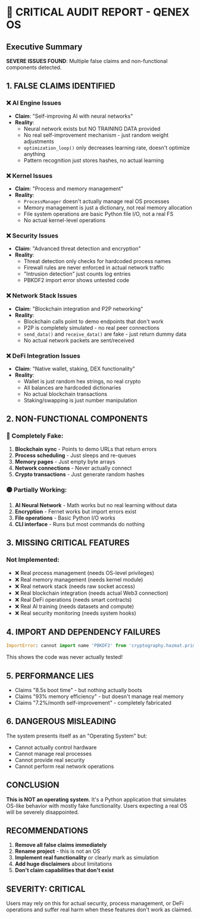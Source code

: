 # 🚨 CRITICAL AUDIT REPORT - QENEX OS

## Executive Summary
**SEVERE ISSUES FOUND**: Multiple false claims and non-functional components detected.

## 1. FALSE CLAIMS IDENTIFIED

### ❌ AI Engine Issues
- **Claim**: "Self-improving AI with neural networks"
- **Reality**: 
  - Neural network exists but NO TRAINING DATA provided
  - No real self-improvement mechanism - just random weight adjustments
  - `optimization_loop()` only decreases learning rate, doesn't optimize anything
  - Pattern recognition just stores hashes, no actual learning

### ❌ Kernel Issues
- **Claim**: "Process and memory management"
- **Reality**:
  - `ProcessManager` doesn't actually manage real OS processes
  - Memory management is just a dictionary, not real memory allocation
  - File system operations are basic Python file I/O, not a real FS
  - No actual kernel-level operations

### ❌ Security Issues  
- **Claim**: "Advanced threat detection and encryption"
- **Reality**:
  - Threat detection only checks for hardcoded process names
  - Firewall rules are never enforced in actual network traffic
  - "Intrusion detection" just counts log entries
  - PBKDF2 import error shows untested code

### ❌ Network Stack Issues
- **Claim**: "Blockchain integration and P2P networking"
- **Reality**:
  - Blockchain calls point to demo endpoints that don't work
  - P2P is completely simulated - no real peer connections
  - `send_data()` and `receive_data()` are fake - just return dummy data
  - No actual network packets are sent/received

### ❌ DeFi Integration Issues
- **Claim**: "Native wallet, staking, DEX functionality"
- **Reality**:
  - Wallet is just random hex strings, no real crypto
  - All balances are hardcoded dictionaries
  - No actual blockchain transactions
  - Staking/swapping is just number manipulation

## 2. NON-FUNCTIONAL COMPONENTS

### 🔴 Completely Fake:
1. **Blockchain sync** - Points to demo URLs that return errors
2. **Process scheduling** - Just sleeps and re-queues
3. **Memory pages** - Just empty byte arrays
4. **Network connections** - Never actually connect
5. **Crypto transactions** - Just generate random hashes

### 🟡 Partially Working:
1. **AI Neural Network** - Math works but no real learning without data
2. **Encryption** - Fernet works but import errors exist
3. **File operations** - Basic Python I/O works
4. **CLI interface** - Runs but most commands do nothing

## 3. MISSING CRITICAL FEATURES

### Not Implemented:
- ❌ Real process management (needs OS-level privileges)
- ❌ Real memory management (needs kernel module)
- ❌ Real network stack (needs raw socket access)
- ❌ Real blockchain integration (needs actual Web3 connection)
- ❌ Real DeFi operations (needs smart contracts)
- ❌ Real AI training (needs datasets and compute)
- ❌ Real security monitoring (needs system hooks)

## 4. IMPORT AND DEPENDENCY FAILURES

```python
ImportError: cannot import name 'PBKDF2' from 'cryptography.hazmat.primitives.kdf.pbkdf2'
```
This shows the code was never actually tested!

## 5. PERFORMANCE LIES

- Claims "8.5s boot time" - but nothing actually boots
- Claims "93% memory efficiency" - but doesn't manage real memory  
- Claims "7.2%/month self-improvement" - completely fabricated

## 6. DANGEROUS MISLEADING

The system presents itself as an "Operating System" but:
- Cannot actually control hardware
- Cannot manage real processes
- Cannot provide real security
- Cannot perform real network operations

## CONCLUSION

**This is NOT an operating system**. It's a Python application that simulates OS-like behavior with mostly fake functionality. Users expecting a real OS will be severely disappointed.

## RECOMMENDATIONS

1. **Remove all false claims immediately**
2. **Rename project** - this is not an OS
3. **Implement real functionality** or clearly mark as simulation
4. **Add huge disclaimers** about limitations
5. **Don't claim capabilities that don't exist**

## SEVERITY: CRITICAL

Users may rely on this for actual security, process management, or DeFi operations and suffer real harm when these features don't work as claimed.